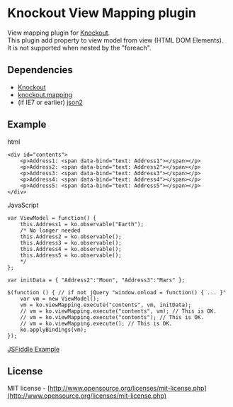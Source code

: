 Knockout View Mapping plugin
=============

View mapping plugin for [Knockout](http://knockoutjs.com/).   
This plugin add property to view model from view (HTML DOM Elements).   
It is not supported when nested by the "foreach".   

## Dependencies

 * [Knockout](http://knockoutjs.com/)   
 * [knockout.mapping](http://knockoutjs.com/documentation/plugins-mapping.html)   
 * (if IE7 or earlier)  [json2](https://github.com/douglascrockford/JSON-js/)    

## Example

html

	<div id="contents">
		<p>Address1: <span data-bind="text: Address1"></span></p>
		<p>Address2: <span data-bind="text: Address2"></span></p>
		<p>Address3: <span data-bind="text: Address3"></span></p>
		<p>Address4: <span data-bind="text: Address4"></span></p>
		<p>Address5: <span data-bind="text: Address5"></span></p>
	</div>

JavaScript

	var ViewModel = function() {
	    this.Address1 = ko.observable("Earth");
	    /* No longer needed
	    this.Address2 = ko.observable();
	    this.Address3 = ko.observable();
	    this.Address4 = ko.observable();
	    this.Address5 = ko.observable();
	    */
	};

	var initData = { "Address2":"Moon", "Address3":"Mars" };

	$(function () { // if not jQuery "window.onload = function() { ... }"
        var vm = new ViewModel();
        vm = ko.viewMapping.execute("contents", vm, initData);
        // vm = ko.viewMapping.execute("contents", vm); // This is OK.
        // vm = ko.viewMapping.execute("contents"); // This is OK.
        // vm = ko.viewMapping.execute(); // This is OK.
        ko.applyBindings(vm);
	});

[JSFiddle Example](http://jsfiddle.net/Huhvk/2/)

## License

MIT license - [http://www.opensource.org/licenses/mit-license.php](http://www.opensource.org/licenses/mit-license.php)